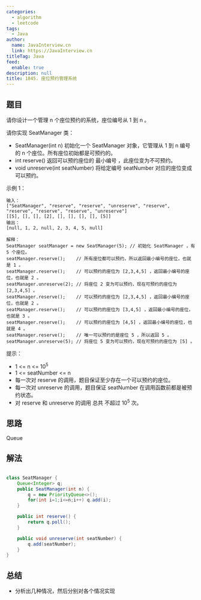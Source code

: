 ```yaml
---
categories: 
  - algorithm
  - leetcode
tags: 
  - Java
author: 
  name: JavaInterview.cn
  link: https://JavaInterview.cn
titleTag: Java
feed: 
  enable: true
description: null
title: 1845. 座位预约管理系统
---
```


## 题目

请你设计一个管理 n 个座位预约的系统，座位编号从 1 到 n 。

请你实现 SeatManager 类：

* SeatManager(int n) 初始化一个 SeatManager 对象，它管理从 1 到 n 编号的 n 个座位。所有座位初始都是可预约的。
* int reserve() 返回可以预约座位的 最小编号 ，此座位变为不可预约。
* void unreserve(int seatNumber) 将给定编号 seatNumber 对应的座位变成可以预约。


示例 1：

    输入：
    ["SeatManager", "reserve", "reserve", "unreserve", "reserve", "reserve", "reserve", "reserve", "unreserve"]
    [[5], [], [], [2], [], [], [], [], [5]]
    输出：
    [null, 1, 2, null, 2, 3, 4, 5, null]
    
    解释：
    SeatManager seatManager = new SeatManager(5); // 初始化 SeatManager ，有 5 个座位。
    seatManager.reserve();    // 所有座位都可以预约，所以返回最小编号的座位，也就是 1 。
    seatManager.reserve();    // 可以预约的座位为 [2,3,4,5] ，返回最小编号的座位，也就是 2 。
    seatManager.unreserve(2); // 将座位 2 变为可以预约，现在可预约的座位为 [2,3,4,5] 。
    seatManager.reserve();    // 可以预约的座位为 [2,3,4,5] ，返回最小编号的座位，也就是 2 。
    seatManager.reserve();    // 可以预约的座位为 [3,4,5] ，返回最小编号的座位，也就是 3 。
    seatManager.reserve();    // 可以预约的座位为 [4,5] ，返回最小编号的座位，也就是 4 。
    seatManager.reserve();    // 唯一可以预约的是座位 5 ，所以返回 5 。
    seatManager.unreserve(5); // 将座位 5 变为可以预约，现在可预约的座位为 [5] 。


提示：

* 1 <= n <= 10<sup>5</sup>
* 1 <= seatNumber <= n
* 每一次对 reserve 的调用，题目保证至少存在一个可以预约的座位。
* 每一次对 unreserve 的调用，题目保证 seatNumber 在调用函数前都是被预约状态。
* 对 reserve 和 unreserve 的调用 总共 不超过 10<sup>5</sup> 次。



## 思路

Queue

## 解法
```java

class SeatManager {
    Queue<Integer> q;
    public SeatManager(int n) {
        q = new PriorityQueue<>();
        for(int i=1;i<=n;i++) q.add(i);
    }

    public int reserve() {
        return q.poll();
    }

    public void unreserve(int seatNumber) {
        q.add(seatNumber);
    }
}
```

## 总结

- 分析出几种情况，然后分别对各个情况实现 
